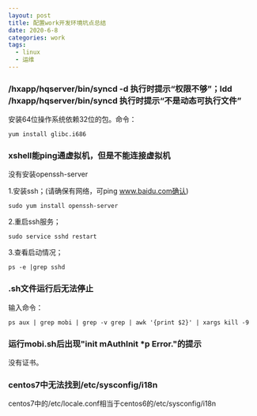 ```yaml
---
layout: post
title: 配置work开发环境坑点总结
date: 2020-6-8
categories: work
tags: 
  - linux
  - 运维
---
```


### /hxapp/hqserver/bin/syncd -d  执行时提示“权限不够”；ldd  /hxapp/hqserver/bin/syncd 执行时提示“不是动态可执行文件”

安装64位操作系统依赖32位的包。命令：

`yum install glibc.i686`

### xshell能ping通虚拟机，但是不能连接虚拟机

没有安装openssh-server

1.安装ssh；(请确保有网络，可ping www.baidu.com确认)

`sudo yum install openssh-server`

2.重启ssh服务；

`sudo service sshd restart`

3.查看启动情况；

`ps -e |grep sshd`

### .sh文件运行后无法停止

输入命令：

`ps aux | grep mobi | grep -v grep | awk '{print $2}' | xargs kill -9`

### 运行mobi.sh后出现"init mAuthInit *p Error."的提示

没有证书。

### centos7中无法找到/etc/sysconfig/i18n

centos7中的/etc/locale.conf相当于centos6的/etc/sysconfig/i18n